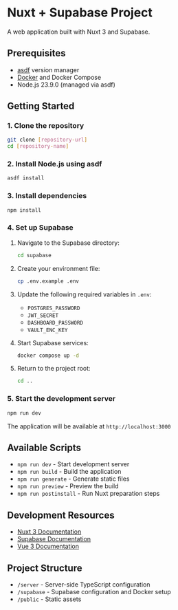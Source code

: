 # Nuxt + Supabase Project

A web application built with Nuxt 3 and Supabase.

## Prerequisites

- [asdf](https://asdf-vm.com/) version manager
- [Docker](https://www.docker.com/) and Docker Compose
- Node.js 23.9.0 (managed via asdf)

## Getting Started

### 1. Clone the repository

```bash
git clone [repository-url]
cd [repository-name]
```

### 2. Install Node.js using asdf

```bash
asdf install
```

### 3. Install dependencies

```bash
npm install
```

### 4. Set up Supabase

1. Navigate to the Supabase directory:

    ```bash
    cd supabase
    ```

2. Create your environment file:

    ```bash
    cp .env.example .env
    ```

3. Update the following required variables in `.env`:

    - `POSTGRES_PASSWORD`
    - `JWT_SECRET`
    - `DASHBOARD_PASSWORD`
    - `VAULT_ENC_KEY`

4. Start Supabase services:

    ```bash
    docker compose up -d
    ```

5. Return to the project root:

    ```bash
    cd ..
    ```

### 5. Start the development server

```bash
npm run dev
```

The application will be available at `http://localhost:3000`

## Available Scripts

- `npm run dev` - Start development server
- `npm run build` - Build the application
- `npm run generate` - Generate static files
- `npm run preview` - Preview the build
- `npm run postinstall` - Run Nuxt preparation steps

## Development Resources

- [Nuxt 3 Documentation](https://nuxt.com/docs)
- [Supabase Documentation](https://supabase.com/docs)
- [Vue 3 Documentation](https://vuejs.org/guide/introduction.html)

## Project Structure

- `/server` - Server-side TypeScript configuration
- `/supabase` - Supabase configuration and Docker setup
- `/public` - Static assets
